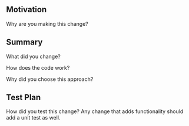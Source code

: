 ## Motivation

Why are you making this change?

## Summary

What did you change?

How does the code work?

Why did you choose this approach?

## Test Plan

How did you test this change?
Any change that adds functionality should add a unit test as well.

